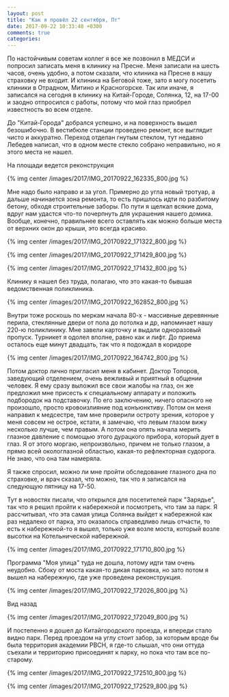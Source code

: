 ```yaml
---
layout: post
title: "Как я провёл 22 сентября, Пт"
date: 2017-09-22 10:33:48 +0300
comments: true
categories: 
---
```

По настойчивым советам коллег я все же позвонил в МЕДСИ и попросил записать меня в клинику на Пресне. Меня записали на шесть часов, очень удобно, а потом сказали, что клиника на Пресне в нашу страховку не входит. И клиника на Беговой тоже, зато я могу посетить клиники в Отрадном, Митино и Красногорске. Так или иначе, я записался на сегодня в клинику на Китай-Городе, Солянка, 12, на 17-00 и заодно отпросился с работы, потому что мой глаз приобрел известность во всем отделе.

До "Китай-Города" добрался успешно, и на поверхность вышел безошибочно. В вестибюле станции проведено ремонт, все выглядит чисто и аккуратно. Переход отделан гнутым стеклом, тут недавно Лебедев написал, что в одном месте стекло собрано неправильно, но я этого места не нашел.

На площади ведется реконструкция

{% img center /images/2017/IMG_20170922_162335_800.jpg %}

Мне надо было направо и за угол. Примерно до угла новый тротуар, а дальше начинается зона ремонта, то есть пришлось идти по разбитому бетону, обходя строительные заборы. По пути я щелкал всякие дома, вдруг нам удастся что-то почерпнуть для украшения нашего домика. Вообще, конечно, правильнее всего оставлять как можно больше места от верхних окон до крыши, это всегда красиво.

{% img center /images/2017/IMG_20170922_171322_800.jpg %}

{% img center /images/2017/IMG_20170922_171429_800.jpg %}

{% img center /images/2017/IMG_20170922_171432_800.jpg %}

Клинику я нашел без труда, полагаю, что это какая-то бывшая ведомственная поликлиника. 

{% img center /images/2017/IMG_20170922_162852_800.jpg %}

Внутри тоже роскошь по меркам начала 80-х - массивные деревянные перила, стеклянные двери от пола до потолка и др, напоминает нашу 220-ю поликлинику. Мне завели карточку и выдали одноразовый пропуск. Турникет я одолел вполне, равно как и лифт. До приема осталось еще минут двадцать, так что я подождал в коридоре

{% img center /images/2017/IMG_20170922_164742_800.jpg %}

Потом доктор лично пригласил меня в кабинет. Доктор Топоров, заведующий отделением, очень вежливый и приятный в общении человек. Я ему сразу выложил все свои жалобы на глаз, он же предложил мне присесть к специальному аппарату и положить подбородок на подставочку. По его заключению, ничего опасного не произошло, просто кровоизлияние под конъюнктиву. Потом он меня направил к медсестре, там мне проверили остроту зрения, которое у меня совсем не острое, кстати, я замечаю, что левым глазом вижу несколько лучше, чем правым. А потом она опять начала мерить глазное давление с помощью этого дурацкого прибора, который дует в глаз. Я от этого моргаю, непроизвольно, причем не только глазом, а прямо всей окологлазной областью, какая-то рефлекторная судорога. Не знаю, что она там намеряла.

Я также спросил, можно ли мне пройти обследование глазного дна по страховке, и врач сказал, что можно, так что я записался на следующую пятницу на 17-50.

Тут в новостях писали, что открылся для посетителей парк "Зарядье", так что я решил пройти к набережной и посмотреть, что там за парк. Я рассчитывал, что эта самая улица Солянка выйдет к набережной как раз недалеко от парка, это оказалось справедливо лишь отчасти, то есть к набережной-то я вышел, только уже возле моста, который возле высотки на Котельнической набережной. 

{% img center /images/2017/IMG_20170922_171710_800.jpg %}

Программа "Моя улица" туда не дошла, потому идти там очень неудобно. Сбоку от моста какая-то дикая парковка, но зато потом я вышел на набережную, где уже проведена реконструкция.

{% img center /images/2017/IMG_20170922_172026_800.jpg %}

Вид назад

{% img center /images/2017/IMG_20170922_172049_800.jpg %}

И постепенно я дошел до Китайгородского проезда, и впереди стало видно парк. Перед проездом на углу стоит забор, за которым вроде бы была территория академии РВСН, я где-то слышал, что они оттуда съехали и территорию присоединят к парку, но пока что там все по-старому.

{% img center /images/2017/IMG_20170922_172510_800.jpg %}

{% img center /images/2017/IMG_20170922_172529_800.jpg %}
